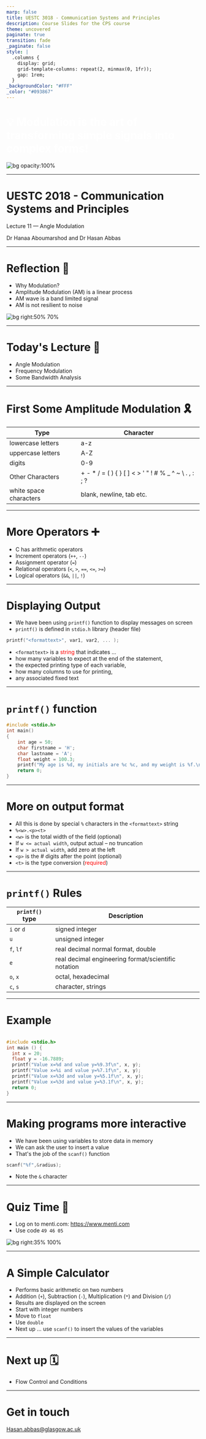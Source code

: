 ```yaml
---
marp: false
title: UESTC 3018 - Communication Systems and Principles
description: Course Slides for the CPS course
theme: uncovered
paginate: true
transition: fade
_paginate: false
style: |
  .columns {
    display: grid;
    grid-template-columns: repeat(2, minmax(0, 1fr));
    gap: 1rem;
  }
_backgroundColor: "#FFF"
_color: "#093867"
---
```



# <!--fit--> <span style="color:white"> 💡 Modulation is the art of transforming simple signals into complex forms! </span>

![bg opacity:100%](assets/gradient2.jpg)

---

<!-- _header: ![h:5em](assets/UoG_keyline.svg) -->

# UESTC 2018 - Communication Systems and Principles

Lecture 11 — Angle Modulation

Dr Hanaa Aboumarshod and Dr Hasan Abbas
<!-- transition: fade -->
<!-- <style scoped>a { color: #eee; }</style> -->

<!-- This is presenter note. You can write down notes through HTML comment. -->

---

# Reflection 🤔

- Why Modulation?
- Amplitude Modulation (AM) is a linear process
- AM wave is a band limited signal
- AM is not resilient to noise 
  
<!-- Need to change the QR code here -->
![bg right:50% 70%](assets/hainan_qr_code_l2.png)

---

# Today's Lecture 📆

- Angle Modulation
- Frequency Modulation
- Some Bandwidth Analysis

---

# First Some Amplitude Modulation 🎗️



| Type | Character |
| -------- | ------- |
| lowercase letters  | a-z |
| uppercase letters | A-Z |
| digits | 0-9 |
| Other Characters | + - * / = ( ) { } [ ] < > ' " ! # % _ ^ ~ \ . , : ; ? |
| white space characters | blank, newline, tab etc. |

---

# More Operators ➕

- C has arithmetic operators
- Increment operators (`++`, `--`)
- Assignment operator (`=`)
- Relational operators (`<`, `>`, `==`, `<=`, `>=`)
- Logical operators (`&&`, `||`, `!`)

---

# Displaying Output

- We have been using `printf()` function to display messages on screen
- `printf()` is defined in `stdio.h` library (header file)

```C
printf("<formattext>", var1, var2, ... );

```

- `<formattext>` is a <span style="color:red">string</span> that indicates ...
- how many variables to expect at the end of the statement,
- the expected printing type of each variable,
- how many columns to use for printing,
- any associated fixed text

---

# `printf()` function

```C
#include <stdio.h>
int main()
{
    int age = 50;
    char firstname = 'H';
    char lastname = 'A';
    float weight = 100.3;
    printf("My age is %d, my initials are %c %c, and my weight is %f.\n", age, firstname, lastname, weight); 
    return 0;
}
```

---

# More on output format 

- All this is done by special `%` characters in the `<formattext>` string
- `%<w>.<p><t>`
- `<w>` is the total width of the field (optional)
- If `w <= actual width`, output actual – no truncation
- If `w > actual width`, add zero at the left
- `<p>` is the # digits after the point (optional)
- `<t>` is the type conversion (<span style="color:red">required</span>)

---

# `printf()` Rules

| `printf()` type | Description |
| -------- | ------- |
| `i` or `d` | signed integer |
| `u` | unsigned integer |
| `f`, `lf` | real decimal normal format, double |
| `e` | real decimal engineering format/scientific notation |
| `o`, `x` | octal, hexadecimal |
| `c`, `s` | character, strings |

---

# Example

```C

#include <stdio.h>
int main () {
  int x = 20;
  float y = -16.7889;
  printf("Value x=%d and value y=%9.3f\n", x, y); 
  printf("Value x=%i and value y=%7.1f\n", x, y);
  printf("Value x=%3d and value y=%5.1f\n", x, y);
  printf("Value x=%3d and value y=%3.1f\n", x, y);   
  return 0;
}

```

---

# Making programs more interactive

- We have been using variables to store data in memory
- We can ask the user to insert a value
- That's the job of the `scanf()` function

```C
scanf("%f",&radius);

```
- Note the `&` character

---

# Quiz Time 💯

- Log on to menti.com: <https://www.menti.com>
- Use code `49 46 05`

![bg right:35% 100%](assets/menti_hainan_week4_l3.png)

---

# A Simple Calculator

- Performs basic arithmetic on two numbers
- Addition (`+`), Subtraction (`-`), Multiplication (`*`) and Division (`/`)
- Results are displayed on the screen
- Start with integer numbers
- Move to `float`
- Use `double`
- Next up ... use `scanf()` to insert the values of the variables

---

# Next up :spiral_calendar:

- Flow Control and Conditions

---

# Get in touch

Hasan.abbas@glasgow.ac.uk